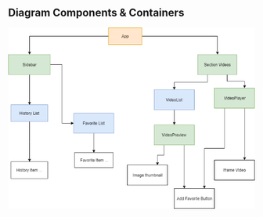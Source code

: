 <!-- https://stackoverflow.com/questions/34226076/why-is-my-onclick-being-called-on-render-react-js -->
<!-- https://medium.com/@machnicki/handle-events-in-react-with-arrow-functions-ede88184bbb -->
<!-- https://reactjs.org/docs/faq-functions.html -->
<!-- http://www.reactjunkie.com/demistifying-es6-class-method-and-property-initializer-arrow-function/ -->
<!-- https://medium.freecodecamp.org/why-arrow-functions-and-bind-in-reacts-render-are-problematic-f1c08b060e36 -->
<!-- http://johnnyji.me/react/2016/06/27/why-arrow-functions-murder-react-performance.html -->

## Diagram Components & Containers
![Diagram XML](diagram_xml.png)
